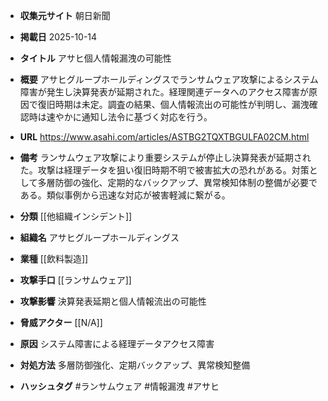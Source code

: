 - **収集元サイト**
朝日新聞

- **掲載日**
2025-10-14

- **タイトル**
アサヒ個人情報漏洩の可能性

- **概要**
アサヒグループホールディングスでランサムウェア攻撃によるシステム障害が発生し決算発表が延期された。経理関連データへのアクセス障害が原因で復旧時期は未定。調査の結果、個人情報流出の可能性が判明し、漏洩確認時は速やかに通知し法令に基づく対応を行う。

- **URL**
https://www.asahi.com/articles/ASTBG2TQXTBGULFA02CM.html

- **備考**
ランサムウェア攻撃により重要システムが停止し決算発表が延期された。攻撃は経理データを狙い復旧時期不明で被害拡大の恐れがある。対策として多層防御の強化、定期的なバックアップ、異常検知体制の整備が必要である。類似事例から迅速な対応が被害軽減に繋がる。

- **分類**
[[他組織インシデント]]

- **組織名**
アサヒグループホールディングス

- **業種**
[[飲料製造]]

- **攻撃手口**
[[ランサムウェア]]

- **攻撃影響**
決算発表延期と個人情報流出の可能性

- **脅威アクター**
[[N/A]]

- **原因**
システム障害による経理データアクセス障害

- **対処方法**
多層防御強化、定期バックアップ、異常検知整備

- **ハッシュタグ**
#ランサムウェア #情報漏洩 #アサヒ
